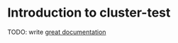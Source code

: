 # Introduction to cluster-test

TODO: write [great documentation](http://jacobian.org/writing/what-to-write/)
